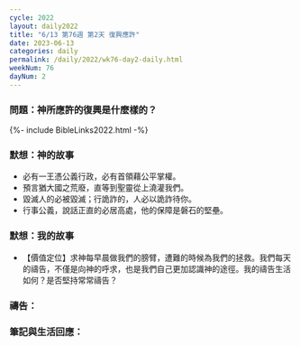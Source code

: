 ```yaml
---
cycle: 2022
layout: daily2022
title: "6/13 第76週 第2天 復興應許"
date: 2023-06-13
categories: daily
permalink: /daily/2022/wk76-day2-daily.html
weekNum: 76
dayNum: 2
---
```


### 問題：神所應許的復興是什麼樣的？
 
{%- include BibleLinks2022.html -%}

### 默想：神的故事
+ 必有一王憑公義行政，必有首領藉公平掌權。
+ 預言猶大國之荒廢，直等到聖靈從上澆灌我們。
+ 毀滅人的必被毀滅；行詭詐的，人必以詭詐待你。
+ 行事公義，說話正直的必居高處，他的保障是磐石的堅壘。

### 默想：我的故事
+ 【價值定位】求神每早晨做我們的膀臂，遭難的時候為我們的拯救。我們每天的禱告，不僅是向神的呼求，也是我們自己更加認識神的途徑。我的禱告生活如何？是否堅持常常禱告？

### 禱告：

### 筆記與生活回應：
